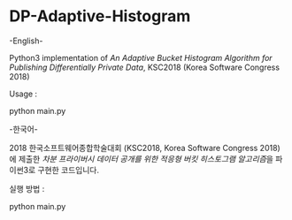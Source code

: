 # DP-Adaptive-Histogram

-English-

Python3 implementation of *An Adaptive Bucket Histogram Algorithm for Publishing Differentially Private Data*, KSC2018 (Korea Software Congress 2018)

Usage :

python main.py

-한국어-

2018 한국소프트웨어종합학술대회 (KSC2018, Korea Software Congress 2018) 에 제출한 *차분 프라이버시 데이터 공개를 위한
적응형 버킷 히스토그램 알고리즘*을 파이썬3로 구현한 코드입니다.

실행 방법 : 

python main.py
